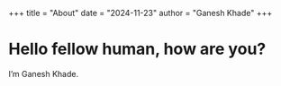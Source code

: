 +++
title = "About"
date = "2024-11-23"
author = "Ganesh Khade"
+++

# Hello fellow human, how are you?

I’m Ganesh Khade.
